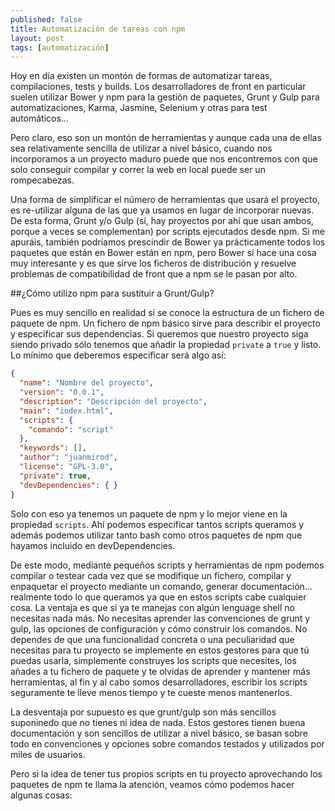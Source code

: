 ```yaml
---
published: false
title: Automatización de tareas con npm
layout: post
tags: [automatización]
---
```


Hoy en día existen un montón de formas de automatizar tareas, compilaciones, tests y builds. Los desarrolladores de front en particular suelen utilizar Bower y npm para la gestión de paquetes, Grunt y Gulp para automatizaciones, Karma, Jasmine, Selenium y otras para test automáticos...

Pero claro, eso son un montón de herramientas y aunque cada una de ellas sea relativamente sencilla de utilizar a nivel básico, cuando nos incorporamos a un proyecto maduro puede que nos encontremos con que solo conseguir compilar y correr la web en local puede ser un rompecabezas.

Una forma de simplificar el número de herramientas que usará el proyecto, es re-utilizar alguna de las que ya usamos en lugar de incorporar nuevas. De esta forma, Grunt y/o Gulp (sí, hay proyectos por ahí que usan ambos, porque a veces se complementan) por scripts ejecutados desde npm. Si me apuráis, también podríamos prescindir de Bower ya prácticamente todos los paquetes que están en Bower están en npm, pero Bower sí hace una cosa muy interesante y es que sirve los ficheros de distribución y resuelve problemas de compatibilidad de front que a npm se le pasan por alto.

##¿Cómo utilizo npm para sustituir a Grunt/Gulp?

Pues es muy sencillo en realidad si se conoce la estructura de un fichero de paquete de npm. Un fichero de npm básico sirve para describir el proyecto y especificar sus dependencias. Si queremos que nuestro proyecto siga siendo privado sólo tenemos que añadir la propiedad `private` a `true` y listo. Lo mínimo que deberemos especificar será algo así:

```json
{
  "name": "Nombre del proyecto",
  "version": "0.0.1",
  "description": "Descripción del proyecto",
  "main": "index.html",
  "scripts": {
    "comando": "script"
  },
  "keywords": [],
  "author": "juanmirod",
  "license": "GPL-3.0",
  "private": true,
  "devDependencies": { }
}
```

Solo con eso ya tenemos un paquete de npm y lo mejor viene en la propiedad `scripts`. Ahí podemos especificar tantos scripts queramos y además podemos utilizar tanto bash como otros paquetes de npm que hayamos incluido en devDependencies.

De este modo, mediante pequeños scripts y herramientas de npm podemos compilar o testear cada vez que se modifique un fichero, compilar y enpaquetar el proyecto mediante un comando, generar documentación... realmente todo lo que queramos ya que en estos scripts cabe cualquier cosa. La ventaja es que si ya te manejas con algún lenguage shell no necesitas nada más. No necesitas aprender las convenciones de grunt y gulp, las opciones de configuración y cómo construir los comandos. No dependes de que una funcionalidad concreta o una peculiaridad que necesitas para tu proyecto se implemente en estos gestores para que tú puedas usarla, simplemente construyes los scripts que necesites, los añades a tu fichero de paquete y te olvidas de aprender y mantener más herramientas, al fin y al cabo somos desarrolladores, escribir los scripts seguramente te lleve menos tiempo y te cueste menos mantenerlos.

La desventaja por supuesto es que grunt/gulp son más sencillos suponinedo que no tienes ni idea de nada. Estos gestores tienen buena documentación y son sencillos de utilizar a nivel básico, se basan sobre todo en convenciones y opciones sobre comandos testados y utilizados por miles de usuarios.

Pero si la idea de tener tus propios scripts en tu proyecto aprovechando los paquetes de npm te llama la atención, veamos cómo podemos hacer algunas cosas:

